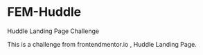 # FEM-Huddle
Huddle Landing Page Challenge

This is a challenge from frontendmentor.io , Huddle Landing Page.
